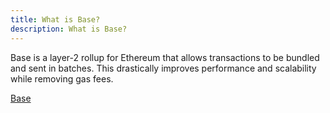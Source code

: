 ```yaml
---
title: What is Base?
description: What is Base?
---
```


Base is a layer-2 rollup for Ethereum that allows transactions to be bundled and sent in batches.  This drastically improves performance and scalability while removing gas fees.

[Base](/docs/technology/base)
